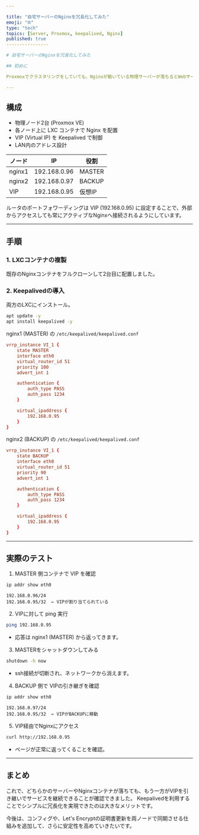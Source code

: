 ```yaml
---

title: "自宅サーバーのNginxを冗長化してみた"
emoji: "🌐"
type: "tech"
topics: [Server, Proxmox, keepalived, Nginx]
published: true
----------------

# 自宅サーバーのNginxを冗長化してみた

## 初めに

Proxmoxでクラスタリングをしていても、Nginxが動いている物理サーバーが落ちるとWebサービスがすべて止まってしまうという問題がありました。特に家庭用の自宅サーバー環境では、ハードやソフトの安定性が商用環境に比べて弱く、再起動やクラッシュは避けられません。そこで、**Keepalived** を使ってNginxを冗長化し、どちらかのノードが落ちてもサービスを継続できるようにしました。

---
```


## 構成

* 物理ノード2台 (Proxmox VE)
* 各ノード上に LXC コンテナで Nginx を配置
* VIP (Virtual IP) を Keepalived で制御
* LAN内のアドレス設計

| ノード    | IP           | 役割     |
| ------ | ------------ | ------ |
| nginx1 | 192.168.0.96 | MASTER |
| nginx2 | 192.168.0.97 | BACKUP |
| VIP    | 192.168.0.95 | 仮想IP   |

ルータのポートフォワーディングは VIP (192.168.0.95) に設定することで、外部からアクセスしても常にアクティブなNginxへ接続されるようにしています。

---

## 手順

### 1. LXCコンテナの複製

既存のNginxコンテナをフルクローンして2台目に配置しました。

### 2. Keepalivedの導入

両方のLXCにインストール。

```bash
apt update -y
apt install keepalived -y
```

nginx1 (MASTER) の `/etc/keepalived/keepalived.conf`

```conf
vrrp_instance VI_1 {
    state MASTER
    interface eth0
    virtual_router_id 51
    priority 100
    advert_int 1

    authentication {
        auth_type PASS
        auth_pass 1234
    }

    virtual_ipaddress {
        192.168.0.95
    }
}
```

nginx2 (BACKUP) の `/etc/keepalived/keepalived.conf`

```conf
vrrp_instance VI_1 {
    state BACKUP
    interface eth0
    virtual_router_id 51
    priority 90
    advert_int 1

    authentication {
        auth_type PASS
        auth_pass 1234
    }

    virtual_ipaddress {
        192.168.0.95
    }
}
```

---

## 実際のテスト

1. MASTER 側コンテナで VIP を確認

```bash
ip addr show eth0
```

```
192.168.0.96/24
192.168.0.95/32  ← VIPが割り当てられている
```

2. VIPに対して ping 実行

```bash
ping 192.168.0.95
```

* 応答は nginx1 (MASTER) から返ってきます。

3. MASTERをシャットダウンしてみる

```bash
shutdown -h now
```

* ssh接続が切断され、ネットワークから消えます。

4. BACKUP 側で VIPの引き継ぎを確認

```bash
ip addr show eth0
```

```
192.168.0.97/24
192.168.0.95/32  ← VIPがBACKUPに移動
```

5. VIP経由でNginxにアクセス

```bash
curl http://192.168.0.95
```

* ページが正常に返ってくることを確認。

---

## まとめ

これで、どちらかのサーバーやNginxコンテナが落ちても、もう一方がVIPを引き継いでサービスを継続できることが確認できました。
Keepalivedを利用することでシンプルに冗長化を実現できたのは大きなメリットです。

今後は、コンフィグや、Let's Encryptの証明書更新を両ノードで同期させる仕組みを追加して、さらに安定性を高めていきたいです。
